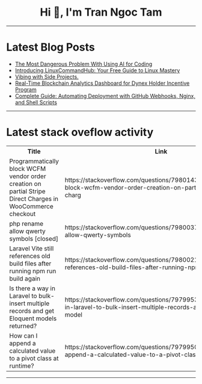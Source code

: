 <h1 align="center">Hi 👋, I'm Tran Ngoc Tam</h1>

---

# Latest Blog Posts 
<!-- BLOG-POST-LIST:START -->
- [The Most Dangerous Problem With Using AI for Coding](https://dev.to/canro91/the-most-dangerous-problem-with-using-ai-for-coding-m3l)
- [Introducing LinuxCommandHub: Your Free Guide to Linux Mastery](https://dev.to/bdoftech/introducing-linuxcommandhub-your-free-guide-to-linux-mastery-42j0)
- [Vibing with Side Projects.](https://dev.to/surajfale/vibing-with-side-projects-507c)
- [Real-Time Blockchain Analytics Dashboard for Dynex Holder Incentive Program](https://dev.to/logicencoder/real-time-blockchain-analytics-dashboard-for-dynex-holder-incentive-program-487h)
- [Complete Guide: Automating Deployment with GitHub Webhooks, Nginx, and Shell Scripts](https://dev.to/udara_dananjaya/complete-guide-automating-deployment-with-github-webhooks-nginx-and-shell-scripts-gp0)
<!-- BLOG-POST-LIST:END -->

---

# Latest stack oveflow activity
<table>
  <tr><th>Title</th><th>Link</th></tr>
  <!-- STACKOVERFLOW:START --><tr><td>Programmatically block WCFM vendor order creation on partial Stripe Direct Charges in WooCommerce checkout</td><td>https://stackoverflow.com/questions/79801430/programmatically-block-wcfm-vendor-order-creation-on-partial-stripe-direct-charg</td></tr><tr><td>php rename allow qwerty symbols [closed]</td><td>https://stackoverflow.com/questions/79800377/php-rename-allow-qwerty-symbols</td></tr><tr><td>Laravel Vite still references old build files after running npm run build again</td><td>https://stackoverflow.com/questions/79800219/laravel-vite-still-references-old-build-files-after-running-npm-run-build-again</td></tr><tr><td>Is there a way in Laravel to bulk-insert multiple records and get Eloquent models returned?</td><td>https://stackoverflow.com/questions/79799531/is-there-a-way-in-laravel-to-bulk-insert-multiple-records-and-get-eloquent-model</td></tr><tr><td>How can I append a calculated value to a pivot class at runtime?</td><td>https://stackoverflow.com/questions/79799503/how-can-i-append-a-calculated-value-to-a-pivot-class-at-runtime</td></tr><!-- STACKOVERFLOW:END -->
</table>

---


